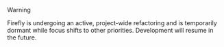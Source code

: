 > [!WARNING]
> Firefly is undergoing an active, project-wide refactoring and is temporarily dormant while focus shifts to other priorities. Development will resume in the future.
